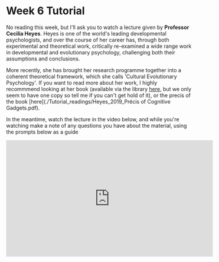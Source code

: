 # Week 6 Tutorial

No reading this week, but I'll ask you to watch a lecture given by **Professor Cecilia Heyes**. Heyes is one of the world's leading developmental psychologists, and over the course of her career has, through both experimental and theoretical work, critically re-examined a wide range work in developmental and evolutionary psychology, challenging both their assumptions and conclusions.

More recently, she has brought her research programme together into a coherent theoretical framework, which she calls 'Cultural Evolutionary Psychology'. If you want to read more about her work, I highly recommmend looking at her book (available via the library [here](https://discovered.ed.ac.uk/permalink/44UOE_INST/7g3mt6/alma9924120796002466), but we only seem to have one copy so tell me if you can't get hold of it), or the precis of the book [here](./Tutorial_readings/Heyes_2019_Précis of Cognitive Gadgets.pdf).

In the meantime, watch the lecture in the video below, and while you're watching make a note of any questions you have about the material, using the prompts below as a guide

<iframe width="560" height="315"
src="https://www.youtube.com/embed/Yz-y6LZU3C8"
frameborder="0"
allow="accelerometer; autoplay; encrypted-media; gyroscope; picture-in-picture"
allowfullscreen></iframe>

